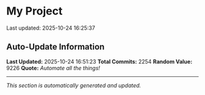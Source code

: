 # My Project


Last updated: 2025-10-24 16:25:37





















































































































































































































































































































































































































































































































































































































































































































































































































































































































































































































































































































































































































































































































































































































































































































































































































































































































































































































































































































































































































































































































































































































































































































































































































































































































































































































































































































































## Auto-Update Information

**Last Updated:** 2025-10-24 16:51:23
**Total Commits:** 2254
**Random Value:** 9226
**Quote:** _Automate all the things!_

---
_This section is automatically generated and updated._